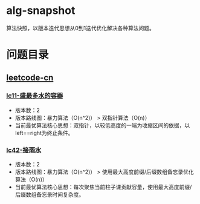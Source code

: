 # alg-snapshot
算法快照，以版本迭代思想从0到1迭代优化解决各种算法问题。

# 问题目录
## [leetcode-cn](https://github.com/dnxbjyj/alg-snapshot/tree/master/leetcode-cn)
### [lc11-盛最多水的容器](https://github.com/dnxbjyj/alg-snapshot/tree/master/leetcode-cn/lc11_container-with-most-water)
- 版本数：2
- 版本路线图：暴力算法（O(n^2)） > 双指针算法（O(n)）
- 当前最优算法核心思想：双指针，以较低高度的一端为收缩区间的依据，以left==right为终止条件。

### [lc42-接雨水](https://github.com/dnxbjyj/alg-snapshot/tree/master/leetcode-cn/lc42_trapping-rain-water)
- 版本数：2
- 版本路线图：暴力算法（O(n^2)） > 使用最大高度前缀/后缀数组备忘录优化算法（O(n)）
- 当前最优算法核心思想：每次聚焦当前柱子课贡献容量，使用最大高度前缀/后缀数组备忘录时间复杂度。

